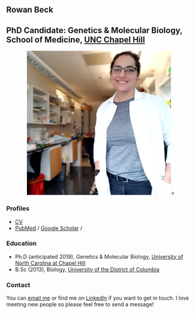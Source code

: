 

## Rowan Beck ##
## PhD Candidate: Genetics & Molecular Biology, School of Medicine, [UNC Chapel Hill](http://www.unc.edu/) ##



<p align="center"> 
<img src= "/img/aboutme.png"  style="zoom:75%;" />>
</p>



### Profiles

- [CV](https://derekogle.com/resources/CV.pdf)
- [PubMed](https://www.ncbi.nlm.nih.gov/pubmed/?term=Beck%20R%5BAuthor%5D&cauthor=true&cauthor_uid=30675811) /  [Google Scholar](https://scholar.google.com/citations?user=srkMogQAAAAJ&hl=en) / 

### Education

- Ph.D (anticipated 2019), Genetics & Molecular Biology, [University of North Carolina at Chapel Hill](http://gmb.unc.edu/)
- B.Sc (2013), Biology, [University of the District of Columbia](http://www.udc.edu/)



### Contact

You can [email me](mailto:rowan.far@gmail.com?subject=Hello!) or find me on [LinkedIn](https://linkedin.com/in/rfbeck) if you want to get in touch. I love meeting new people so please feel free to send a message!
